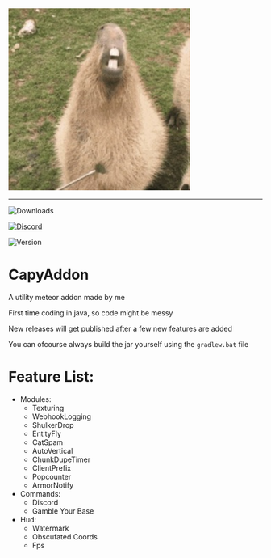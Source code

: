 <img src="./src/main/resources/assets/capyaddon/icon.png" alt="Logo" width="360" height="360">

***

![Downloads](https://img.shields.io/github/downloads/CapyKing10/CapyAddon/total?style=for-the-badge&logo=github&logoColor=ed9a3b&color=ed9a3b)

[![Discord](https://img.shields.io/discord/1154497694597910620?style=for-the-badge&logo=discord&logoColor=%23ed9a3b&logoSize=%23ed9a3b&label=Discord&color=%23ed9a3b)](https://dsc.gg/capyking10)

![Version](https://img.shields.io/badge/Version-1.20.4-ed9a3b?style=for-the-badge)

# CapyAddon

A utility meteor addon made by me

First time coding in java, so code might be messy

New releases will get published after a few new features are added

You can ofcourse always build the jar yourself using the `gradlew.bat` file

# Feature List:
- Modules:
    - Texturing
    - WebhookLogging
    - ShulkerDrop
    - EntityFly
    - CatSpam
    - AutoVertical
    - ChunkDupeTimer
    - ClientPrefix
    - Popcounter
    - ArmorNotify
- Commands:
    - Discord
    - Gamble Your Base
- Hud:
    - Watermark
    - Obscufated Coords
    - Fps
